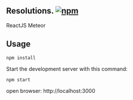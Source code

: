 Resolutions. [![npm](https://img.shields.io/badge/npm-1.0.1-ff69b4.svg?style=flat-square)](https://github.com/mromanoff/resolutions)
---

ReactJS
Meteor

Usage
---

```
npm install
```

Start the development server with this command:

```
npm start
```

open browser: http://localhost:3000